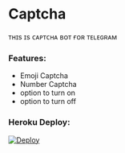 # Captcha
ᴛʜɪs ɪs ᴄᴀᴘᴛᴄʜᴀ ʙᴏᴛ ғᴏʀ ᴛᴇʟᴇɢʀᴀᴍ
### Features:
 - Emoji Captcha
 - Number Captcha
 - option to turn on
 - option to turn off

### Heroku Deploy:
[![Deploy](https://www.herokucdn.com/deploy/button.svg)](https://heroku.com/deploy?template=https://github.com/thorchatbot/Captcha)
